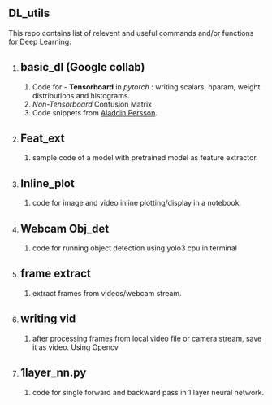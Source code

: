 ## DL_utils

This repo contains list of relevent and useful commands and/or functions for Deep Learning:

1. ## basic_dl (Google collab) 
    1. Code for - **Tensorboard** in *pytorch* : writing scalars, hparam, weight distributions and histograms.
    2. *Non-Tensorboard* Confusion Matrix
    3. Code snippets from [Aladdin Persson](https://github.com/aladdinpersson/Machine-Learning-Collection).

2. ## Feat_ext 
    1. sample code of a model with pretrained model as feature extractor.
    
3. ## Inline_plot
    1. code for image and video inline plotting/display in a notebook.
    
4. ## Webcam Obj_det
    1. code for running object detection using yolo3 cpu in terminal 

5. ## frame extract
    1. extract frames from videos/webcam stream.

6. ## writing vid
    1. after processing frames from local video file or camera stream, save it as video. Using Opencv
    
7. ## 1layer_nn.py
    1. code for single forward and backward pass in 1 layer neural network.

